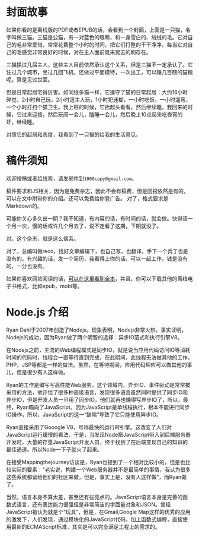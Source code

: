 # 封面故事

如果你看的是离线版的PDF或者EPUB的话，会看到一个封面，上面是一只猫，名字叫做三猫。三猫是公猫，有一对蓝色的眼睛，和一身雪白的、绒绒的毛。它对自己的毛非常爱惜，常常花费整个小时的时间，把它们打整的干干净净。每当它对自己的毛感觉非常良好的时候，对在主人面前晃来晃去的刷存在。

三猫换过几届主人，这些主人目前依然承认这个关系，但是三猫不一定承认了。它住过几个城市，坐过几回飞机，还做过平面模特，一次出工，可以赚几百磅的猫粮呢。算是见过世面。

但是日常起居宅得厉害。如同很多猫一样，它遵守了猫的日常起居：大约16小时碎觉，2小时自己玩，2小时逗主人玩，1小时犯迷糊，一小时吃饭，一小时遛弯，一个小时打扫个猫卫生。我上班的时候，它抬起头看看，然后继续睡，我回来的时候，它过来迎接，然后玩闹一会儿，瞌睡一会儿，然后晚上10点起来吃夜宵的虾，继续睡。

对照它的起居和态度，我看到了一只猫的给我的生活意见。

# 稿件须知

欢迎投稿或者给线索，请发邮件到`1000copy@gmail.com`。

稿件要求和JS相关，因为是免费杂志，因此不会有稿费，但是回报依然是有的，可以在文中附带你的介绍。还可以免费给你登广告。
对了，格式要求是Markdown的。

可能你关心多久出一期？我不知道，有内容的话，有时间的话，就会做。快得话一个月一次，慢的话或许几个月去了，说不定看了这期，下期就没了。

对。这个杂志，就是这么佛系。

对了，总编叫做reco，找好文章编辑下，也自己写，也翻译，手下一个兵丁也是没有的。有兴趣的话，发一个简历，我看得上你的话，可以一起工作。钱是没有的，一分也没有。

如果你喜欢网站阅读的话，[可以在这里看到全本](https://legacy.gitbook.com/book/1000copy/javascriptmagazine/)，并且，你可以下载其他的离线电子书格式，比如epub，mobi等。

# Node.js 介绍

Ryan Dahl于2007年创造了Nodejs。现象表明，Nodejs非常火热。事实证明，Nodejs的成功，因为Ryan做了两个明智的选择：异步IO范式和执行引擎V8。

在Nodejs之前，主流的Web编程模式是同步IO，就是说当应用代码访问IO等消耗时间的代码时，线程会一直等待直到完成，在此期间，此线程无法做其他的工作。PHP，JSP等都是一样的做法。虽然，在等待期间，应用代码理应可以做其他的事儿，但是很少有人这样做。

Ryan的工作是编写写高性能Web服务，这个领域内，异步IO、事件驱动是常常被采用的方法，他评估了很多种高级语言，发现很多语言虽然同时提供了同步IO和异步IO，但是开发人员一旦用了同步IO，他们就再也懒得写异步IO了，所以，最终，Ryan瞄向了JavaScript。因为JavaScript是单线程执行，根本不能进行同步IO操作，所以，JavaScript的这一“缺陷”导致了它只能使用异步IO。

Ryan直接采用了Gooogle V8，号称最快的运行时引擎。这改变了人们对JavaScript运行缓慢的看法，于是，当发现Node把JavaScript带入到后端服务器开发时，大量的存量JavaScript开发人员，终于找到了在后端变现自己的知识的最佳通道。所以Node一下子就火了起来。

在接受Mappingthejourney访谈是，Ryan也提到了一个相对比较小的，但是也比较实际的要素：“老实说，构建一个Web服务器并不是最简单的事情，我认为很多这些系统都留给他们的社区来做，但是，事实上是，没有人这样做”，而Ryan做了。

当然，语言本身不算太差，甚至还有些亮点的。JavaScript语言本身是完善的函数式语言，还有表达能力很强但是非常简洁的字面量对象和JSON。曾经JavaScript被认为就是个“玩具”，但是，在Gmail,Google Map这样的优秀的应用的激发下，人们发现，通过模块化的JavaScript代码，加上函数式编程，直接使用最新的ECMAScript标准，其实是可以完全满足工程上的需求的。


